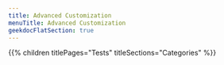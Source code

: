```yaml
---
title: Advanced Customization
menuTitle: Advanced Customization 
geekdocFlatSection: true
---
```


{{% children titlePages="Tests" titleSections="Categories" %}}